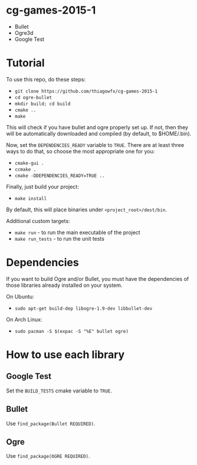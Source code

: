 cg-games-2015-1
===============

- Bullet
- Ogre3d
- Google Test

Tutorial
========

To use this repo, do these steps:

- `git clone https://github.com/thiagowfx/cg-games-2015-1`
- `cd ogre-bullet`
- `mkdir build; cd build`
- `cmake ..`
- `make`

This will check if you have bullet and ogre properly set up.
If not, then they will be automatically downloaded and compiled (by default, to $HOME/.bin).

Now, set the `DEPENDENCIES_READY` variable to `TRUE`. There are at least three ways to do that, so choose the most appropriate one for you:

- `cmake-gui .`
- `ccmake .`
- `cmake -DDEPENDENCIES_READY=TRUE ..`

Finally, just build your project:

- `make install`

By default, this will place binaries under `<project_root>/dest/bin`.

Additional custom targets:

- `make run` - to run the main executable of the project
- `make run_tests` - to run the unit tests

Dependencies
============

If you want to build Ogre and/or Bullet, you must have the dependencies of those libraries already installed on your system.

On Ubuntu:
- `sudo apt-get build-dep libogre-1.9-dev libbullet-dev`

On Arch Linux:
- `sudo pacman -S $(expac -S "%E" bullet ogre)`

How to use each library
=======================

Google Test
-----------
Set the `BUILD_TESTS` cmake variable to `TRUE`.

Bullet
------
Use `find_package(Bullet REQUIRED)`.

Ogre
----
Use `find_package(OGRE REQUIRED)`.
